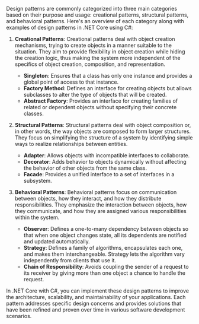 Design patterns are commonly categorized into three main categories based on their purpose and usage: creational patterns, structural patterns, and behavioral patterns. Here's an overview of each category along with examples of design patterns in .NET Core using C#:

1. **Creational Patterns**:
   Creational patterns deal with object creation mechanisms, trying to create objects in a manner suitable to the situation. They aim to provide flexibility in object creation while hiding the creation logic, thus making the system more independent of the specifics of object creation, composition, and representation.
   - **Singleton**: Ensures that a class has only one instance and provides a global point of access to that instance.
   - **Factory Method**: Defines an interface for creating objects but allows subclasses to alter the type of objects that will be created.
   - **Abstract Factory**: Provides an interface for creating families of related or dependent objects without specifying their concrete classes.

2. **Structural Patterns**:
   Structural patterns deal with object composition or, in other words, the way objects are composed to form larger structures. They focus on simplifying the structure of a system by identifying simple ways to realize relationships between entities.
   - **Adapter**: Allows objects with incompatible interfaces to collaborate.
   - **Decorator**: Adds behavior to objects dynamically without affecting the behavior of other objects from the same class.
   - **Facade**: Provides a unified interface to a set of interfaces in a subsystem.

3. **Behavioral Patterns**:
   Behavioral patterns focus on communication between objects, how they interact, and how they distribute responsibilities. They emphasize the interaction between objects, how they communicate, and how they are assigned various responsibilities within the system.
   - **Observer**: Defines a one-to-many dependency between objects so that when one object changes state, all its dependents are notified and updated automatically.
   - **Strategy**: Defines a family of algorithms, encapsulates each one, and makes them interchangeable. Strategy lets the algorithm vary independently from clients that use it.
   - **Chain of Responsibility**: Avoids coupling the sender of a request to its receiver by giving more than one object a chance to handle the request.

In .NET Core with C#, you can implement these design patterns to improve the architecture, scalability, and maintainability of your applications. Each pattern addresses specific design concerns and provides solutions that have been refined and proven over time in various software development scenarios.